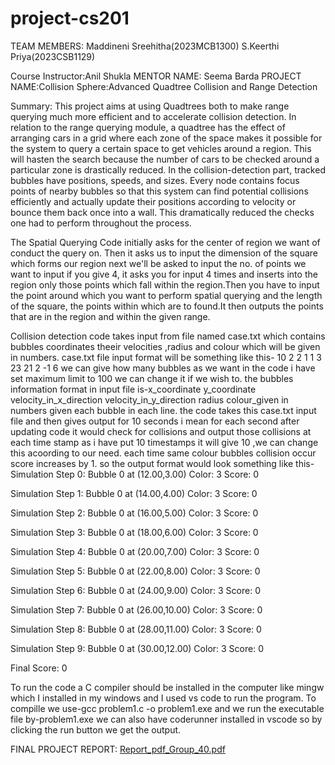 # project-cs201
TEAM MEMBERS:
Maddineni Sreehitha(2023MCB1300)
S.Keerthi Priya(2023CSB1129)

Course Instructor:Anil Shukla
MENTOR NAME: Seema Barda
PROJECT NAME:Collision Sphere:Advanced Quadtree Collision and Range Detection

Summary: This project aims at using Quadtrees both to make range querying
much more efficient and to accelerate collision detection. In relation to the range
querying module, a quadtree has the effect of arranging cars in a grid where each
zone of the space makes it possible for the system to query a certain space to get
vehicles around a region. This will hasten the search because the number of cars to
be checked around a particular zone is drastically reduced. In the collision-detection
part, tracked bubbles have positions, speeds, and sizes. Every node contains focus
points of nearby bubbles so that this system can find potential collisions efficiently
and actually update their positions according to velocity or bounce them back once
into a wall. This dramatically reduced the checks one had to perform throughout
the process.

The Spatial Querying Code initially asks for the center of region we want of conduct the query on.
Then it asks us to input the dimension of the square which forms our region next we'll be asked to 
input the no. of points we want to input if you give 4, it asks you for input 4 times and inserts 
into the region only those points which fall within the region.Then you have to input the point 
around which you want to perform spatial querying and the length of the square, the points  within
which are to found.It then outputs the points that are  in the region and within the given range.


Collision detection code takes input from file named case.txt which contains bubbles coordinates theeir velocities ,radius and colour which will be given in numbers.
case.txt file input format will be something like this-
10 2 2 1 1 3
23 21 2 -1 6
we can give how many bubbles as we want in the code i have set maximum limit to 100 we can change it if we wish to.
the bubbles information format in input file is-x_coordinate y_coordinate velocity_in_x_direction velocity_in_y_direction radius colour_given in numbers
given each bubble in each line.
the code takes this case.txt input file and then gives output for 10 seconds i mean for each second after updating code it would check for collisions and output those collisions at each time stamp
as i have put 10 timestamps it will give 10 ,we can change this acoording to our need. each time same colour bubbles  collision occur score increases by 1.
so the output format would look something like this-
Simulation Step 0:
Bubble 0 at (12.00,3.00) Color: 3
Score: 0

Simulation Step 1:
Bubble 0 at (14.00,4.00) Color: 3
Score: 0

Simulation Step 2:
Bubble 0 at (16.00,5.00) Color: 3
Score: 0

Simulation Step 3:
Bubble 0 at (18.00,6.00) Color: 3
Score: 0

Simulation Step 4:
Bubble 0 at (20.00,7.00) Color: 3
Score: 0

Simulation Step 5:
Bubble 0 at (22.00,8.00) Color: 3
Score: 0

Simulation Step 6:
Bubble 0 at (24.00,9.00) Color: 3
Score: 0

Simulation Step 7:
Bubble 0 at (26.00,10.00) Color: 3
Score: 0

Simulation Step 8:
Bubble 0 at (28.00,11.00) Color: 3
Score: 0

Simulation Step 9:
Bubble 0 at (30.00,12.00) Color: 3
Score: 0

Final Score: 0




To run the code a C compiler should be installed in the computer like mingw which I installed in my windows and I used vs code to run the program.
To compille we use-gcc problem1.c -o problem1.exe and we run the executable file by-problem1.exe  we can also have coderunner installed in vscode so by clicking the run button we get the output.


FINAL PROJECT REPORT:
[Report_pdf_Group_40.pdf](https://github.com/user-attachments/files/17608827/Report_pdf_Group_40.pdf)
